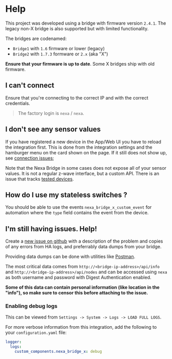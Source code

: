 # Help

This project was developed using a bridge with firmware version `2.4.1`. The legacy
non-X bridge is also supported but with limited functionality.

The bridges are codenamed:

* `Bridge1` with `1.6` firmware or lower (legacy)
* `Bridge2` with `1.7.3` formware or `2.x` (aka "X")

**Ensure that your firmware is up to date**. Some X bridges ship with old firmware.

## I can't connect

Ensure that you're connecting to the correct IP and with the correct credentials.

> The factory login is `nexa` / `nexa`.

## I don't see any sensor values

If you have registered a new device in the App/Web UI you have to reload the integration first.
This is done from the integration settings and the hamburger menu on the card shown on the page.
If it still does not show up, see [connection issues](#connection-issues);

Note that the Nexa Bridge in some cases does not expose all of your sensor values. It is not
a regular z-wave interface, but a custom API. There is an issue that tracks
[tested devices](https://github.com/andersevenrud/ha-nexa-bridge-x/issues/6).

## How do I use my stateless switches ?

You should be able to use the events `nexa_bridge_x_custom_event` for automation
where the `type` field contains the event from the device.

## I'm still having issues. Help!

Create a [new issue on github](https://github.com/andersevenrud/ha-nexa-bridge-x/issues/new)
with a description of the problem and copies of any errors from HA logs, and preferrably data
dumps from your bridge.

Providing data dumps can be done with utilities like [Postman](https://www.postman.com/downloads/).

The most critical data comes from `http://<bridge-ip-address>/api/info` and
`http://<bridge-ip-address>/api/nodes` and can be accessed using `nexa` as both username
and password with Digest Authentication enabled.

**Some of this data can contain personal information (like location in the "info"), so make sure
to censor this before attaching to the issue.**

### Enabling debug logs

This can be viewed from `Settings -> System -> Logs -> LOAD FULL LOGS`.

For more verbose information from this integration, add the following
to your `configuration.yaml` file:

```yaml
logger:
  logs:
    custom_components.nexa_bridge_x: debug
```
